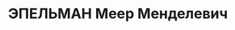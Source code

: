 ---
title: ЭПЕЛЬМАН Меер Менделевич
description: '1901 р.н., с.Березівка, єврей, освіта початкова, член ВКП(б) з 1928
  року, проживав у м.Миколаєві, заступник голови міськради.

  Заарештований 2.10.1937 Миколаївським МВ НКВС ("активний учасник антирадянської
  право-троцькістської терористичної організації, що діяла в Миколаївській області,
  до якої його завербував у 1935 році другий секретар Миколаївського міськкому партії
  Василь Коломок$чинив шкідництво з метою зриву робітничого постачання і торгівлі
  продовольчими і промисловими товарами, щоб викликати серед трудящих масове невдоволення
  радвладою,, схвалював терористичні методи боротьби проти керівників партії і радянського
  уряду"). Засуджений 24.11.1937 військовою колегією Верховного суду СРСР до розстрілу,
  вирок виконано 24.11.1937.

  Реабілітований 21.06.1956 прокуратурою Миколаївської області.'
---
